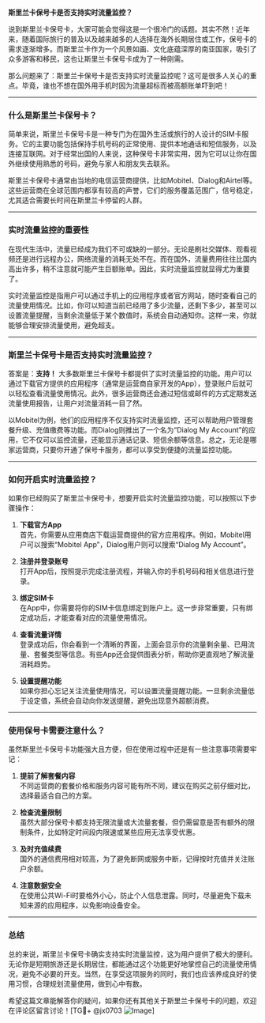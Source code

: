 **斯里兰卡保号卡是否支持实时流量监控？**

说到斯里兰卡保号卡，大家可能会觉得这是一个很冷门的话题。其实不然！近年来，随着国际旅行的普及以及越来越多的人选择在海外长期居住或工作，保号卡的需求逐渐增多。而斯里兰卡作为一个风景如画、文化底蕴深厚的南亚国家，吸引了众多游客和移民，这也让斯里兰卡保号卡成为了一种刚需。

那么问题来了：斯里兰卡保号卡是否支持实时流量监控呢？这可是很多人关心的重点。毕竟，谁也不想在国外用手机时因为流量超标而被高额账单吓到吧！

---

### 什么是斯里兰卡保号卡？

简单来说，斯里兰卡保号卡是一种专门为在国外生活或旅行的人设计的SIM卡服务。它的主要功能包括保持手机号码的正常使用、提供本地通话和短信服务，以及连接互联网。对于经常出国的人来说，这种保号卡非常实用，因为它可以让你在国外继续使用熟悉的号码，避免与家人和朋友失去联系。

斯里兰卡保号卡通常由当地的电信运营商提供，比如Mobitel、Dialog和Airtel等。这些运营商在全球范围内都享有较高的声誉，它们的服务覆盖范围广，信号稳定，尤其适合需要长时间在斯里兰卡停留的人群。

---

### 实时流量监控的重要性

在现代生活中，流量已经成为我们不可或缺的一部分。无论是刷社交媒体、观看视频还是进行远程办公，网络流量的消耗无处不在。而在国外，流量费用往往比国内高出许多，稍不注意就可能产生巨额账单。因此，实时流量监控就显得尤为重要了。

实时流量监控是指用户可以通过手机上的应用程序或者官方网站，随时查看自己的流量使用情况。比如，你可以知道当前已经用了多少流量，还剩下多少，甚至可以设置流量提醒，当剩余流量低于某个数值时，系统会自动通知你。这样一来，你就能够合理安排流量使用，避免超支。

---

### 斯里兰卡保号卡是否支持实时流量监控？

答案是：**支持！** 大多数斯里兰卡保号卡都提供了实时流量监控的功能。用户可以通过下载官方提供的应用程序（通常是运营商自家开发的App），登录账户后就可以轻松查看流量使用情况。此外，很多运营商还会通过短信或邮件的方式定期发送流量使用报告，让用户对流量消耗一目了然。

以Mobitel为例，他们的应用程序不仅支持实时流量监控，还可以帮助用户管理套餐升级、充值缴费等功能。而Dialog则推出了一个名为“Dialog My Account”的应用，它不仅可以监控流量，还能显示通话记录、短信余额等信息。总之，无论是哪家运营商，只要你开通了保号卡服务，都可以享受到便捷的流量监控功能。

---

### 如何开启实时流量监控？

如果你已经购买了斯里兰卡保号卡，想要开启实时流量监控功能，可以按照以下步骤操作：

1. **下载官方App**  
   首先，你需要从应用商店下载运营商提供的官方应用程序。例如，Mobitel用户可以搜索“Mobitel App”，Dialog用户则可以搜索“Dialog My Account”。

2. **注册并登录账号**  
   打开App后，按照提示完成注册流程，并输入你的手机号码和相关信息进行登录。

3. **绑定SIM卡**  
   在App中，你需要将你的SIM卡信息绑定到账户上。这一步非常重要，只有绑定成功后，才能查看对应的流量使用情况。

4. **查看流量详情**  
   登录成功后，你会看到一个清晰的界面，上面会显示你的流量剩余量、已用流量、套餐类型等信息。有些App还会提供图表分析，帮助你更直观地了解流量消耗趋势。

5. **设置提醒功能**  
   如果你担心忘记关注流量使用情况，可以设置流量提醒功能。一旦剩余流量低于设定值，系统会自动向你发送提醒，避免出现意外超额消费。

---

### 使用保号卡需要注意什么？

虽然斯里兰卡保号卡功能强大且方便，但在使用过程中还是有一些注意事项需要牢记：

1. **提前了解套餐内容**  
   不同运营商的套餐价格和服务内容可能有所不同，建议在购买之前仔细对比，选择最适合自己的方案。

2. **检查流量限制**  
   虽然大部分保号卡都支持无限流量或大流量套餐，但仍需留意是否有额外的限制条件，比如特定时间段内限速或某些应用无法享受优惠。

3. **及时充值续费**  
   国外的通信费用相对较高，为了避免断网或服务中断，记得按时充值并关注账户余额。

4. **注意数据安全**  
   在使用公共Wi-Fi时要格外小心，防止个人信息泄露。同时，尽量避免下载未知来源的应用程序，以免影响设备安全。

---

### 总结

总的来说，斯里兰卡保号卡确实支持实时流量监控，这为用户提供了极大的便利。无论你是短期旅游还是长期居住，都能通过这个功能更好地掌控自己的流量使用情况，避免不必要的开支。当然，在享受这项服务的同时，我们也应该养成良好的使用习惯，合理规划流量使用，做到心中有数。

希望这篇文章能解答你的疑问，如果你还有其他关于斯里兰卡保号卡的问题，欢迎在评论区留言讨论！[TG💪+ @jx0703 ![Image](https://github.com/user-attachments/assets/dbca1d08-cadb-493c-b0ec-ad6f7a83f270)]